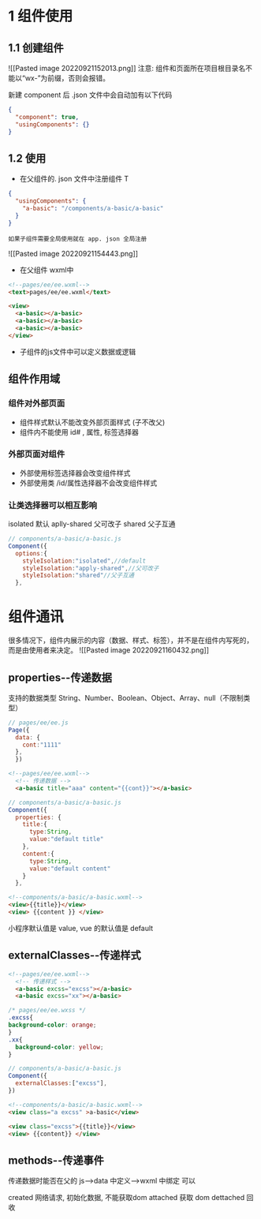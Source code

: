 # 1 组件使用
## 1.1 创建组件
![[Pasted image 20220921152013.png]]
注意: 组件和页面所在项目根目录名不能以“wx-”为前缀，否则会报错。

新建 component 后 .json 文件中会自动加有以下代码
```json
{
  "component": true,
  "usingComponents": {}
}
```
## 1.2 使用
- 在父组件的. json 文件中注册组件  T
```json
{
  "usingComponents": {
    "a-basic": "/components/a-basic/a-basic"
  }
}
```
	如果子组件需要全局使用就在 app. json 全局注册
	
![[Pasted image 20220921154443.png]]
- 在父组件 wxml中
```html
<!--pages/ee/ee.wxml-->
<text>pages/ee/ee.wxml</text>

<view>
  <a-basic></a-basic>
  <a-basic></a-basic>
  <a-basic></a-basic>
</view>
```
- 子组件的js文件中可以定义数据或逻辑


## 组件作用域
### 组件对外部页面
- 组件样式默认不能改变外部页面样式 (子不改父)
- 组件内不能使用 id# , 属性, 标签选择器
### 外部页面对组件
- 外部使用标签选择器会改变组件样式
- 外部使用类 /id/属性选择器不会改变组件样式
### 让类选择器可以相互影响
isolated 默认
aplly-shared 父可改子
shared 父子互通
```js
// components/a-basic/a-basic.js
Component({
  options:{
    styleIsolation:"isolated",//default
    styleIsolation:"apply-shared",//父可改子
    styleIsolation:"shared"//父子互通
  },
```


# 组件通讯
很多情况下，组件内展示的内容（数据、样式、标签），并不是在组件内写死的，而是由使用者来决定。
![[Pasted image 20220921160432.png]]
## properties--传递数据
支持的数据类型
String、Number、Boolean、Object、Array、null（不限制类型）
```js
// pages/ee/ee.js
Page({
  data: {
    cont:"1111"
  },
  })
```

```html
<!--pages/ee/ee.wxml-->
  <!-- 传递数据 -->
  <a-basic title="aaa" content="{{cont}}"></a-basic>
```

```js
// components/a-basic/a-basic.js
Component({
  properties: {
    title:{
      type:String,
      value:"default title"
    },
    content:{
      type:String,
      value:"default content"
    }
  },
```

```html
<!--components/a-basic/a-basic.wxml-->
<view>{{title}}</view>
<view> {{content }} </view>
```

小程序默认值是 value, vue 的默认值是 default 

## externalClasses--传递样式
```html
<!--pages/ee/ee.wxml-->
  <!-- 传递样式 -->
  <a-basic excss="excss"></a-basic>
  <a-basic excss="xx"></a-basic>
```

```css
/* pages/ee/ee.wxss */
.excss{
background-color: orange;
}
.xx{
  background-color: yellow;
}
```

```js
// components/a-basic/a-basic.js
Component({
  externalClasses:["excss"],
})

```

```html
<!--components/a-basic/a-basic.wxml-->
<view class="a excss" >a-basic</view>

<view class="excss">{{title}}</view>
<view> {{content}} </view>
```
## methods--传递事件



传递数据时能否在父的 js-->data 中定义-->wxml 中绑定
可以


created
网络请求, 初始化数据, 不能获取dom
attached
获取 dom
dettached
回收